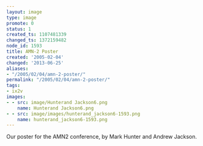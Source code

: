 ```yaml
---
layout: image
type: image
promote: 0
status: 1
created_ts: 1107481339
changed_ts: 1372159482
node_id: 1593
title: AMN-2 Poster
created: '2005-02-04'
changed: '2013-06-25'
aliases:
- "/2005/02/04/amn-2-poster/"
permalink: "/2005/02/04/amn-2-poster/"
tags:
- ix2v
images:
- - src: image/Hunterand Jackson6.png
    name: Hunterand Jackson6.png
- - src: image/images/hunterand_jackson6-1593.png
    name: hunterand_jackson6-1593.png
---
```

Our poster for the AMN2 conference,  by Mark Hunter and Andrew Jackson.
